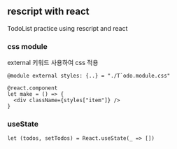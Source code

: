 ## rescript with react

TodoList practice using rescript and react

### css module

external 키워드 사용하여 css 적용

```rescript
@module external styles: {..} = "./T`odo.module.css"

@react.component
let make = () => {
  <div className={styles["item"]} />
}
```

### useState

```rescript
let (todos, setTodos) = React.useState(_ => [])
```
